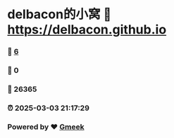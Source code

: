 # delbacon的小窝 :link: https://delbacon.github.io 
### :page_facing_up: [6](https://delbacon.github.io/tag.html) 
### :speech_balloon: 0 
### :hibiscus: 26365 
### :alarm_clock: 2025-03-03 21:17:29 
### Powered by :heart: [Gmeek](https://github.com/Meekdai/Gmeek)
